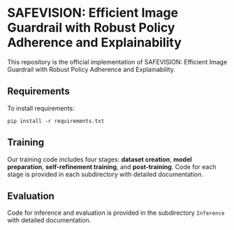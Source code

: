 # SAFEVISION: Efficient Image Guardrail with Robust Policy Adherence and Explainability

This repository is the official implementation of SAFEVISION: Efficient Image Guardrail with
Robust Policy Adherence and Explainability. 

## Requirements

To install requirements:

```setup
pip install -r requirements.txt
```

## Training

Our training code includes four stages: **dataset creation**, **model preparation**, **self-refinement training**, and **post-training**. Code for each stage is provided in each subdirectory with detailed documentation.

## Evaluation

Code for inference and evaluation is provided in the subdirectory `Inference` with detailed documentation.
